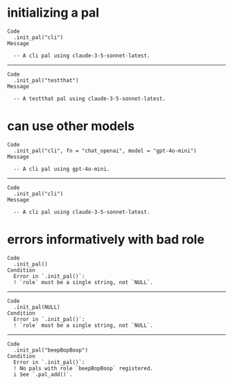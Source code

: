 # initializing a pal

    Code
      .init_pal("cli")
    Message
      
      -- A cli pal using claude-3-5-sonnet-latest. 

---

    Code
      .init_pal("testthat")
    Message
      
      -- A testthat pal using claude-3-5-sonnet-latest. 

# can use other models

    Code
      .init_pal("cli", fn = "chat_openai", model = "gpt-4o-mini")
    Message
      
      -- A cli pal using gpt-4o-mini. 

---

    Code
      .init_pal("cli")
    Message
      
      -- A cli pal using claude-3-5-sonnet-latest. 

# errors informatively with bad role

    Code
      .init_pal()
    Condition
      Error in `.init_pal()`:
      ! `role` must be a single string, not `NULL`.

---

    Code
      .init_pal(NULL)
    Condition
      Error in `.init_pal()`:
      ! `role` must be a single string, not `NULL`.

---

    Code
      .init_pal("beepBopBoop")
    Condition
      Error in `.init_pal()`:
      ! No pals with role `beepBopBoop` registered.
      i See `.pal_add()`.

